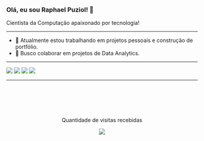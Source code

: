 ### Olá, eu sou Raphael Puziol! 👋  
Cientista da Computação apaixonado por tecnologia!

---
- 🔭 Atualmente estou trabalhando em projetos pessoais e construção de portfólio.
- 👯 Busco colaborar em projetos de Data Analytics.

---
<a href="https://www.linkedin.com/in/raphaelpuziol/" target="_blank"><img src="https://img.shields.io/badge/-LinkedIn-%230077B5?style=for-the-badge&logo=linkedin&logoColor=white" target="_blank"></a> 
<a href = "mailto:contatoraphael.puziol@gmail.com"><img src="https://img.shields.io/badge/Gmail-D14836?style=for-the-badge&logo=gmail&logoColor=white" target="_blank"></a>
<a href = "https://www.kaggle.com/raphaelpuziol"><img src="https://img.shields.io/badge/Kaggle-20BEFF?style=for-the-badge&logo=Kaggle&logoColor=white" target="_blank"></a>
<a href = "https://www.hackerrank.com/raphael_puziol"><img src="https://img.shields.io/badge/-Hackerrank-2EC866?style=for-the-badge&logo=HackerRank&logoColor=white" target="_blank"></a>

---
<br><br><br><br>
<p align="center">Quantidade de visitas recebidas</p>
<p align="center">   <img alingn="center" src="https://profile-counter.glitch.me/Puziol/count.svg" /></p>
